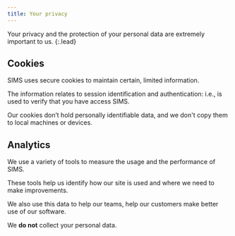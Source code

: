 ```yaml
---
title: Your privacy
---
```


Your privacy and the protection of your personal data are extremely important to us.
{:.lead}

## Cookies

SIMS uses secure cookies to maintain certain, limited information.

The information relates to session identification and authentication: i.e., is used to verify that you have access SIMS.

Our cookies don’t hold personally identifiable data, and we don't copy them to local machines or devices.

## Analytics

We use a variety of tools to measure the usage and the performance of SIMS.

These tools help us identify how our site is used and where we need to make improvements.

We also use this data to help our teams, help our customers make better use of our software.

We **do not** collect your personal data.